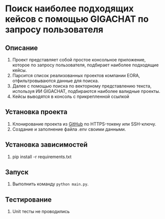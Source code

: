 # Поиск наиболее подходящих кейсов с помощью GIGACHAT по запросу пользователя

## Описание
1. Проект представляет собой простое консольное приложение, которое по запросу пользователя, подбирает наиболее подходящие кейсы.
2. Парсится список реализованных проектов компании EORA, отфильтровываются данные для поиска.
3. Далее с помощью поиска по векторному представлению текста, используя ИИ GIGACHAT, подбираются наиболее валидные проекты.
4. Кейсы выводятся в консоль с прикрепленной ссылкой

## Установка проекта
1. Клонирование проекта из [GitHub](https://github.com/yolarus/eora_search) по HTTPS-токену или SSH-ключу. 
2. Создание и заполнение файла .env своими данными.

## Установка зависимостей 
1. pip install -r requirements.txt

## Запуск
1. Выполнить команду `python main.py`.

## Тестирование
1. Unit тесты не проводились
